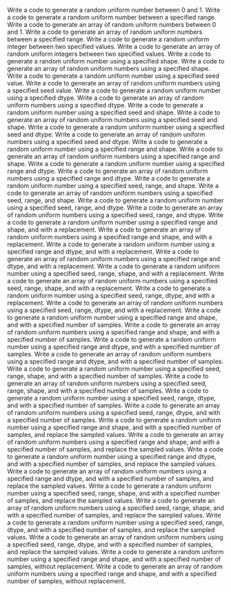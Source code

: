Write a code to generate a random uniform number between 0 and 1.
Write a code to generate a random uniform number between a specified range.
Write a code to generate an array of random uniform numbers between 0 and 1.
Write a code to generate an array of random uniform numbers between a specified range.
Write a code to generate a random uniform integer between two specified values.
Write a code to generate an array of random uniform integers between two specified values.
Write a code to generate a random uniform number using a specified shape.
Write a code to generate an array of random uniform numbers using a specified shape.
Write a code to generate a random uniform number using a specified seed value.
Write a code to generate an array of random uniform numbers using a specified seed value.
Write a code to generate a random uniform number using a specified dtype.
Write a code to generate an array of random uniform numbers using a specified dtype.
Write a code to generate a random uniform number using a specified seed and shape.
Write a code to generate an array of random uniform numbers using a specified seed and shape.
Write a code to generate a random uniform number using a specified seed and dtype.
Write a code to generate an array of random uniform numbers using a specified seed and dtype.
Write a code to generate a random uniform number using a specified range and shape.
Write a code to generate an array of random uniform numbers using a specified range and shape.
Write a code to generate a random uniform number using a specified range and dtype.
Write a code to generate an array of random uniform numbers using a specified range and dtype.
Write a code to generate a random uniform number using a specified seed, range, and shape.
Write a code to generate an array of random uniform numbers using a specified seed, range, and shape.
Write a code to generate a random uniform number using a specified seed, range, and dtype.
Write a code to generate an array of random uniform numbers using a specified seed, range, and dtype.
Write a code to generate a random uniform number using a specified range and shape, and with a replacement.
Write a code to generate an array of random uniform numbers using a specified range and shape, and with a replacement.
Write a code to generate a random uniform number using a specified range and dtype, and with a replacement.
Write a code to generate an array of random uniform numbers using a specified range and dtype, and with a replacement.
Write a code to generate a random uniform number using a specified seed, range, shape, and with a replacement.
Write a code to generate an array of random uniform numbers using a specified seed, range, shape, and with a replacement.
Write a code to generate a random uniform number using a specified seed, range, dtype, and with a replacement.
Write a code to generate an array of random uniform numbers using a specified seed, range, dtype, and with a replacement.
Write a code to generate a random uniform number using a specified range and shape, and with a specified number of samples.
Write a code to generate an array of random uniform numbers using a specified range and shape, and with a specified number of samples.
Write a code to generate a random uniform number using a specified range and dtype, and with a specified number of samples.
Write a code to generate an array of random uniform numbers using a specified range and dtype, and with a specified number of samples.
Write a code to generate a random uniform number using a specified seed, range, shape, and with a specified number of samples.
Write a code to generate an array of random uniform numbers using a specified seed, range, shape, and with a specified number of samples.
Write a code to generate a random uniform number using a specified seed, range, dtype, and with a specified number of samples.
Write a code to generate an array of random uniform numbers using a specified seed, range, dtype, and with a specified number of samples.
Write a code to generate a random uniform number using a specified range and shape, and with a specified number of samples, and replace the sampled values.
Write a code to generate an array of random uniform numbers using a specified range and shape, and with a specified number of samples, and replace the sampled values.
Write a code to generate a random uniform number using a specified range and dtype, and with a specified number of samples, and replace the sampled values.
Write a code to generate an array of random uniform numbers using a specified range and dtype, and with a specified number of samples, and replace the sampled values.
Write a code to generate a random uniform number using a specified seed, range, shape, and with a specified number of samples, and replace the sampled values.
Write a code to generate an array of random uniform numbers using a specified seed, range, shape, and with a specified number of samples, and replace the sampled values.
Write a code to generate a random uniform number using a specified seed, range, dtype, and with a specified number of samples, and replace the sampled values.
Write a code to generate an array of random uniform numbers using a specified seed, range, dtype, and with a specified number of samples, and replace the sampled values.
Write a code to generate a random uniform number using a specified range and shape, and with a specified number of samples, without replacement.
Write a code to generate an array of random uniform numbers using a specified range and shape, and with a specified number of samples, without replacement.